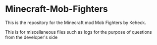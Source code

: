 # Minecraft-Mob-Fighters
This is the repository for the Minecraft mod Mob Fighters by Keheck.

This is for miscellaneous files such as logs for the purpose of questions from the developer's side
